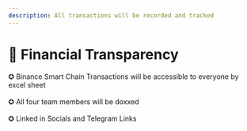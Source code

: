```yaml
---
description: All transactions will be recorded and tracked
---
```


# 📁 Financial Transparency

✪ Binance Smart Chain Transactions will be accessible to everyone by excel sheet\
\
✪ All four team members will be doxxed\
\
✪ Linked in Socials and Telegram Links
